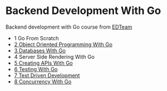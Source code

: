 # Backend Development With Go
Backend development with Go course from [EDTeam](https://ed.team/especialidades/go)

+ 1 Go From Scratch
+ [2 Object Oriented Programming With Go](https://github.com/albertopformoso/Backend-Development-With-Go/tree/master/02-object-oriented-programming-with-go)
+ [3 Databases With Go](https://github.com/albertopformoso/Backend-Development-With-Go/tree/master/03-databases-with-go)
+ 4 Server Side Rendering With Go
+ [5 Creating APIs With Go](https://github.com/albertopformoso/Backend-Development-With-Go/tree/master/05-creating-apis-with-go)
+ [6 Testing With Go](https://github.com/albertopformoso/Backend-Development-With-Go/tree/master/06-testing-with-go)
+ [7 Test Driven Development](https://github.com/albertopformoso/Backend-Development-With-Go/tree/master/07-test-driven-development)
+ [8 Concurrency With Go](https://github.com/albertopformoso/Backend-Development-With-Go/tree/master/08-concurrency-with-go)